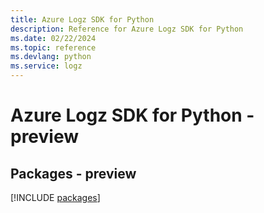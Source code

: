 ```yaml
---
title: Azure Logz SDK for Python
description: Reference for Azure Logz SDK for Python
ms.date: 02/22/2024
ms.topic: reference
ms.devlang: python
ms.service: logz
---
```

# Azure Logz SDK for Python - preview
## Packages - preview
[!INCLUDE [packages](logz-index.md)]